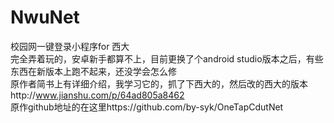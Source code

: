 # NwuNet  
校园网一键登录小程序for 西大    
完全弄着玩的，安卓新手都算不上，目前更换了个android studio版本之后，有些东西在新版本上跑不起来，还没学会怎么修   
原作者简书上有详细介绍，我学习它的，抓了下西大的，然后改的西大的版本http://www.jianshu.com/p/64ad805a8462   
原作github地址的在这里https://github.com/by-syk/OneTapCdutNet   

